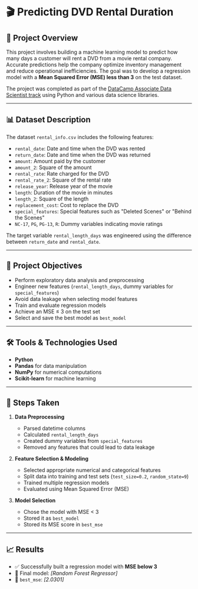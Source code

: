 # 🎬 Predicting DVD Rental Duration

## 📌 Project Overview

This project involves building a machine learning model to predict how many days a customer will rent a DVD from a movie rental company. Accurate predictions help the company optimize inventory management and reduce operational inefficiencies. The goal was to develop a regression model with a **Mean Squared Error (MSE) less than 3** on the test dataset.

The project was completed as part of the [DataCamp Associate Data Scientist track](https://www.datacamp.com/tracks/associate-data-scientist-with-python) using Python and various data science libraries.

---

## 📊 Dataset Description

The dataset `rental_info.csv` includes the following features:

- `rental_date`: Date and time when the DVD was rented
- `return_date`: Date and time when the DVD was returned
- `amount`: Amount paid by the customer
- `amount_2`: Square of the amount
- `rental_rate`: Rate charged for the DVD
- `rental_rate_2`: Square of the rental rate
- `release_year`: Release year of the movie
- `length`: Duration of the movie in minutes
- `length_2`: Square of the length
- `replacement_cost`: Cost to replace the DVD
- `special_features`: Special features such as "Deleted Scenes" or "Behind the Scenes"
- `NC-17`, `PG`, `PG-13`, `R`: Dummy variables indicating movie ratings

The target variable `rental_length_days` was engineered using the difference between `return_date` and `rental_date`.

---

## 🧪 Project Objectives

- Perform exploratory data analysis and preprocessing
- Engineer new features (`rental_length_days`, dummy variables for `special_features`)
- Avoid data leakage when selecting model features
- Train and evaluate regression models
- Achieve an MSE ≤ 3 on the test set
- Select and save the best model as `best_model`

---

## 🛠️ Tools & Technologies Used

- **Python**
- **Pandas** for data manipulation
- **NumPy** for numerical computations
- **Scikit-learn** for machine learning

---

## 🚀 Steps Taken

1. **Data Preprocessing**  
   - Parsed datetime columns  
   - Calculated `rental_length_days`  
   - Created dummy variables from `special_features`  
   - Removed any features that could lead to data leakage

2. **Feature Selection & Modeling**  
   - Selected appropriate numerical and categorical features  
   - Split data into training and test sets (`test_size=0.2`, `random_state=9`)  
   - Trained multiple regression models  
   - Evaluated using Mean Squared Error (MSE)

3. **Model Selection**  
   - Chose the model with MSE < 3  
   - Stored it as `best_model`  
   - Stored its MSE score in `best_mse`

---

## 📈 Results

- ✅ Successfully built a regression model with **MSE below 3**
- 📌 Final model: *[Random Forest Regressor]*
- 🧮 `best_mse`: *[2.0301]*



